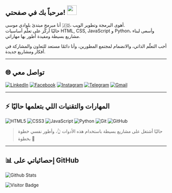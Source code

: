 ## مرحباً بك في صفحتي! <img src="https://raw.githubusercontent.com/aemmadi/aemmadi/master/wave.gif" width="30">

أنا مبرمج مبتدئ بلوادي موسى 🇯🇴، أهوى البرمجة وتطوير الويب.  
حاليًا أركّز على تعلّم أساسيات HTML, CSS, JavaScript و Python، وأسعى لبناء مشاريع بسيطة ومفيدة أطور بها مهاراتي.

أحب التعلّم الذاتي، والانضمام لمجتمع المطورين، وأنا دائمًا مستعد للتعاون والمشاركة في أفكار ومشاريع جديدة.

---

## 🌐 تواصل معي

[![LinkedIn](https://img.shields.io/badge/-LinkedIn-blue?style=flat-square&logo=linkedin&logoColor=white)](https://www.linkedin.com/)
[![Facebook](https://img.shields.io/badge/-Facebook-1877F2?style=flat-square&logo=facebook&logoColor=white)](https://facebook.com/)
[![Instagram](https://img.shields.io/badge/-Instagram-E4405F?style=flat-square&logo=instagram&logoColor=white)](https://instagram.com/)
[![Telegram](https://img.shields.io/badge/-Telegram-2CA5E0?style=flat-square&logo=telegram&logoColor=white)](https://t.me/)
[![Gmail](https://img.shields.io/badge/-your.email@gmail.com-c14438?style=flat-square&logo=gmail&logoColor=white)](mailto:your.email@gmail.com)

---

## ⚡ المهارات والتقنيات اللي بتعلمها حاليًا

![HTML5](https://img.shields.io/badge/-HTML5-E34F26?style=flat-square&logo=html5&logoColor=white)
![CSS3](https://img.shields.io/badge/-CSS3-1572B6?style=flat-square&logo=css3)
![JavaScript](https://img.shields.io/badge/-JavaScript-black?style=flat-square&logo=javascript)
![Python](https://img.shields.io/badge/-Python-black?style=flat-square&logo=Python)
![Git](https://img.shields.io/badge/-Git-black?style=flat-square&logo=git)
![GitHub](https://img.shields.io/badge/-GitHub-181717?style=flat-square&logo=github)

> حاليًا أشتغل على مشاريع بسيطة باستخدام هذه الأدوات 👆، وأطور نفسي خطوة بخطوة 💪

---

## 📊 إحصائياتي على GitHub

![Github Stats](https://github-readme-stats.vercel.app/api?username=**هنا_اسمك_على_GitHub**&count_private=true&show_icons=true&include_all_commits=true)

![Visitor Badge](https://visitor-badge.laobi.icu/badge?page_id=**هنا_اسمك_على_GitHub**)
